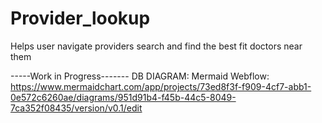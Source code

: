 # Provider_lookup
Helps user navigate providers search and find the best fit doctors near them

-----Work in Progress-------
DB DIAGRAM:
Mermaid Webflow: https://www.mermaidchart.com/app/projects/73ed8f3f-f909-4cf7-abb1-0e572c6260ae/diagrams/951d91b4-f45b-44c5-8049-7ca352f08435/version/v0.1/edit
